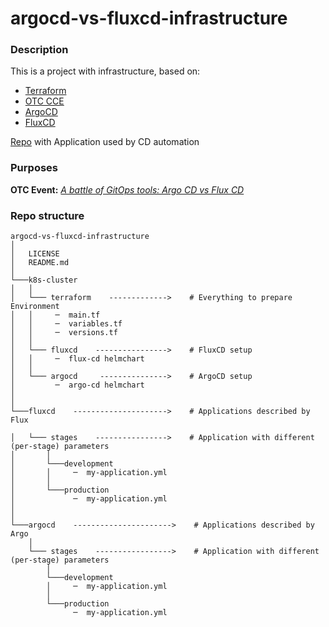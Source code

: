 # argocd-vs-fluxcd-infrastructure
### Description
This is a project with infrastructure, based on:
 - [Terraform](https://www.terraform.io)
 - [OTC CCE](https://open-telekom-cloud.com/en/products-services/cloud-container-engine)
 - [ArgoCD](https://argo-cd.readthedocs.io/en/stable/)
 - [FluxCD](https://fluxcd.io)

[Repo](https://github.com/iits-consulting/argocd-vs-fluxcd-application) with Application used by CD automation
### Purposes
**OTC Event:** [_A battle of GitOps tools: Argo CD vs Flux CD_](https://community.open-telekom-cloud.com/community?id=community_event&sys_id=8a84320fb7763450d15aa7b16b8c0222)

### Repo structure
```
argocd-vs-fluxcd-infrastructure
│
│   LICENSE
│   README.md
│
└───k8s-cluster
│   │
│   └─── terraform    ------------->    # Everything to prepare Environment
│   │     ─  main.tf
│   │     ─  variables.tf
│   │     ─  versions.tf
│   │
│   └─── fluxcd    ---------------->    # FluxCD setup
│   │     ─  flux-cd helmchart
│   │
│   └─── argocd     --------------->    # ArgoCD setup
│         ─  argo-cd helmchart
│
│   
└───fluxcd    --------------------->    # Applications described by Flux

│   └─── stages    ---------------->    # Application with different (per-stage) parameters
│       │
│       └───development
│       │     ─  my-application.yml
│       │
│       └───production
│             ─  my-application.yml
│
│
└───argocd    ---------------------->    # Applications described by Argo
    │
    └─── stages    ----------------->    # Application with different (per-stage) parameters
        │
        └───development
        │     ─  my-application.yml
        │
        └───production
              ─  my-application.yml
```
